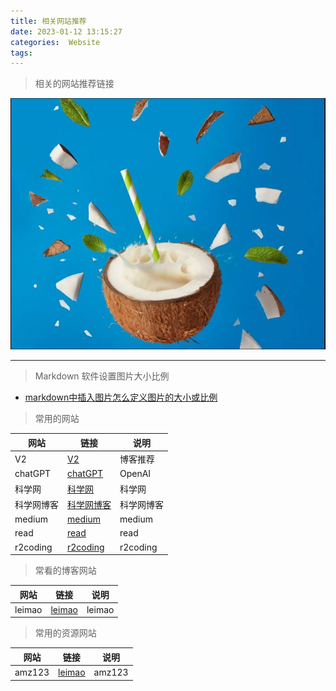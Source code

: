 ```yaml
---
title: 相关网站推荐
date: 2023-01-12 13:15:27
categories:  Website
tags:
---
```

> 相关的网站推荐链接

<!--more-->



![](https://github.com/ilikui/ilikui.github.io/blob/master/images/20230111/2023011201.JPG?raw=true)


---
>  Markdown 软件设置图片大小比例

* [markdown中插入图片怎么定义图片的大小或比例](https://www.zhihu.com/question/23378396)

> 常用的网站

| 网站       | 链接                                              | 说明       |
| ---------- | ------------------------------------------------- | ---------- |
| V2         | [V2](https://v2.nl/)                              | 博客推荐   |
| chatGPT    | [chatGPT](https://chat.openai.com/chat)           | OpenAI     |
| 科学网     | [科学网](https://www.sciencenet.cn/)              | 科学网     |
| 科学网博客 | [科学网博客](https://blog.sciencenet.cn/blog.php) | 科学网博客 |
| medium     | [medium](https://medium.com/)                     | medium     |
| read       | [read](https://read.cv/)                          | read       |
| r2coding   | [r2coding](https://www.r2coding.com/)             | r2coding   |


> 常看的博客网站


| 网站   | 链接                                | 说明   |
| ------ | ----------------------------------- | ------ |
| leimao | [leimao](https://leimao.github.io/) | leimao |


> 常用的资源网站


| 网站   | 链接                                | 说明   |
| ------ | ----------------------------------- | ------ |
| amz123 | [leimao](https://www.amz123.com/tuku) | amz123 |